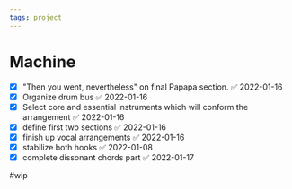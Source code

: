 ```yaml
---
tags: project
---
```


# Machine

- [x] "Then you went, nevertheless" on final Papapa section. ✅ 2022-01-16
- [x] Organize drum bus ✅ 2022-01-16
- [x] Select core and essential instruments which will conform the arrangement ✅ 2022-01-16
- [x] define first two sections ✅ 2022-01-16
- [x] finish up vocal arrangements ✅ 2022-01-16
- [x] stabilize both hooks ✅ 2022-01-08
- [x] complete dissonant chords part ✅ 2022-01-17
	
#wip 